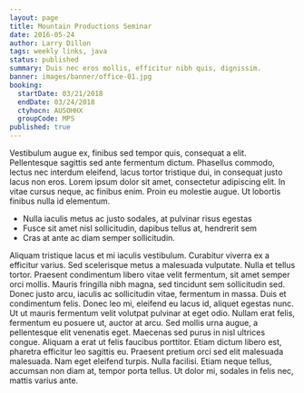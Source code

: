 ```yaml
---
layout: page
title: Mountain Productions Seminar
date: 2016-05-24
author: Larry Dillon
tags: weekly links, java
status: published
summary: Duis nec eros mollis, efficitur nibh quis, dignissim.
banner: images/banner/office-01.jpg
booking:
  startDate: 03/21/2018
  endDate: 03/24/2018
  ctyhocn: AUSOHHX
  groupCode: MPS
published: true
---
```

Vestibulum augue ex, finibus sed tempor quis, consequat a elit. Pellentesque sagittis sed ante fermentum dictum. Phasellus commodo, lectus nec interdum eleifend, lacus tortor tristique dui, in consequat justo lacus non eros. Lorem ipsum dolor sit amet, consectetur adipiscing elit. In vitae cursus neque, ac finibus enim. Proin eu molestie augue. Ut lobortis finibus nulla id elementum.

* Nulla iaculis metus ac justo sodales, at pulvinar risus egestas
* Fusce sit amet nisl sollicitudin, dapibus tellus at, hendrerit sem
* Cras at ante ac diam semper sollicitudin.

Aliquam tristique lacus et mi iaculis vestibulum. Curabitur viverra ex a efficitur varius. Sed scelerisque metus a malesuada vulputate. Nulla et tellus tortor. Praesent condimentum libero vitae velit fermentum, sit amet semper orci mollis. Mauris fringilla nibh magna, sed tincidunt sem sollicitudin sed. Donec justo arcu, iaculis ac sollicitudin vitae, fermentum in massa. Duis et condimentum felis. Donec leo mi, eleifend eu lacus id, aliquet egestas nunc. Ut ut mauris fermentum velit volutpat pulvinar at eget odio. Nullam erat felis, fermentum eu posuere ut, auctor at arcu. Sed mollis urna augue, a pellentesque elit venenatis eget.
Maecenas sed purus in nisl ultrices congue. Aliquam a erat ut felis faucibus porttitor. Etiam dictum libero est, pharetra efficitur leo sagittis eu. Praesent pretium orci sed elit malesuada malesuada. Nam eget eleifend turpis. Nulla facilisi. Etiam neque tellus, accumsan non diam at, tempor porta tellus. Ut dolor mi, sodales in felis nec, mattis varius ante.
